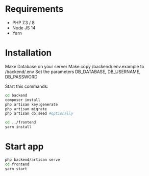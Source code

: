 # Requirements
* PHP 7.3 / 8
* Node JS 14
* Yarn

# Installation
Make Database on your server
Make copy /backend/.env.example to /backend/.env
Set the parameters DB_DATABASE, DB_USERNAME, DB_PASSWORD

Start this commands:
```bash
cd backend
composer install
php artisan key:generate
php artisan migrate
php artisan db:seed #optionally

cd ../frontend
yarn install
```

# Start app
```bash
php backend/artisan serve
cd frontend
yarn start
```
